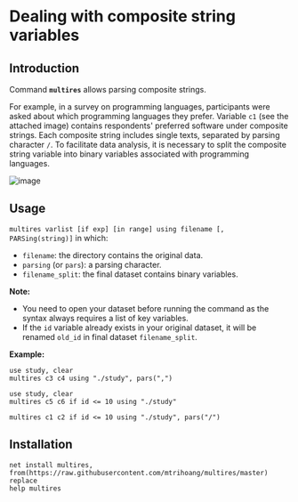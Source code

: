 # Dealing with composite string variables

## Introduction

Command **``multires``** allows parsing composite strings.  

For example, in a survey on programming languages, participants were asked about which programming languages they prefer. Variable ``c1`` (see the attached image) contains respondents' preferred software under composite strings. Each composite string includes single texts, separated by parsing character ``/``. To facilitate data analysis, it is necessary to split the composite string variable into binary variables associated with programming languages.

![image](https://user-images.githubusercontent.com/60907709/156554106-322f1ec6-5fa3-4d8d-9aae-ecb1056d7f94.png)


## Usage
``multires varlist [if exp] [in range] using filename [, PARSing(string)]`` in which:
- ``filename``: the directory contains the original data. 
- ``parsing`` (or ``pars``): a parsing character.
- `filename_split`: the final dataset contains binary variables.

**Note:**
- You need to open your dataset before running the command as the syntax always requires a list of key variables.
- If the `id` variable already exists in your original dataset, it will be renamed `old_id` in final dataset `filename_split`.

**Example:**
```
use study, clear
multires c3 c4 using "./study", pars(",")

use study, clear
multires c5 c6 if id <= 10 using "./study"

multires c1 c2 if id <= 10 using "./study", pars("/")
```

## Installation

```
net install multires, from(https://raw.githubusercontent.com/mtrihoang/multires/master) replace
help multires
```